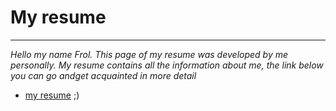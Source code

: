 # My resume

------------------------

_Hello my name Frol. This page of my resume was developed by me personally. My resume contains all the information about me, the link below you can go andget acquainted in more detail_

* [my resume](https://asfdsfsd.dfss) ;)
